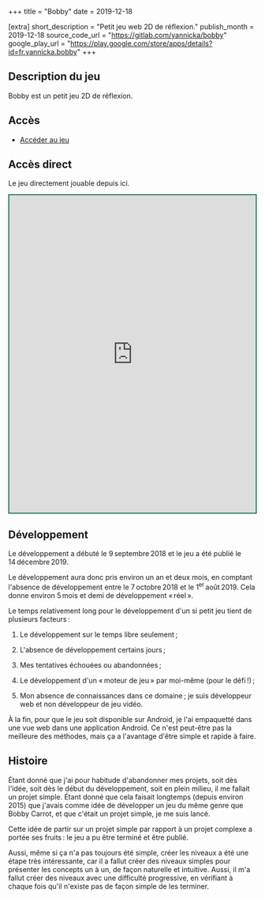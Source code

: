 +++
title = "Bobby"
date = 2019-12-18

[extra]
short_description = "Petit jeu web 2D de réflexion."
publish_month = 2019-12-18
source_code_url = "https://gitlab.com/yannicka/bobby"
google_play_url = "https://play.google.com/store/apps/details?id=fr.yannicka.bobby"
+++

## Description du jeu

Bobby est un petit jeu 2D de réflexion.

## Accès

- [Accéder au jeu](https://bobby.yannicka.fr/)

## Accès direct

Le jeu directement jouable depuis ici.

<iframe
  src="https://bobby.yannicka.fr/"
  loading="lazy"
  style="display: block; border: 2px solid #177355; box-sizing: border-box; width: 100%; max-width: 600px; height: 647px;"></iframe>

## Développement

Le développement a débuté le 9 septembre 2018 et le jeu a été publié le 14 décembre 2019.

Le développement aura donc pris environ un an et deux mois, en comptant l'absence de développement entre le 7 octobre 2018 et le 1<sup>er</sup> août 2019. Cela donne environ 5 mois et demi de développement « réel ».

Le temps relativement long pour le développement d'un si petit jeu tient de plusieurs facteurs :

1. Le développement sur le temps libre seulement ;

2. L'absence de développement certains jours ;

3. Mes tentatives échouées ou abandonnées ;

4. Le développement d'un « moteur de jeu » par moi-même (pour le défi !) ;

5. Mon absence de connaissances dans ce domaine ; je suis développeur web et non développeur de jeu vidéo.

À la fin, pour que le jeu soit disponible sur Android, je l'ai empaquetté dans une vue web dans une application Android. Ce n'est peut-être pas la meilleure des méthodes, mais ça a l'avantage d'être simple et rapide à faire.

## Histoire

Étant donné que j'ai pour habitude d'abandonner mes projets, soit dès l'idée, soit dès le début du développement, soit en plein milieu, il me fallait un projet simple. Étant donné que cela faisait longtemps (depuis environ 2015) que j'avais comme idée de développer un jeu du même genre que Bobby Carrot, et que c'était un projet simple, je me suis lancé.

Cette idée de partir sur un projet simple par rapport à un projet complexe a portée ses fruits : le jeu a pu être terminé et être publié.

Aussi, même si ça n'a pas toujours été simple, créer les niveaux a été une étape très intéressante, car il a fallut créer des niveaux simples pour présenter les concepts un à un, de façon naturelle et intuitive. Aussi, il m'a fallut créer des niveaux avec une difficulté progressive, en vérifiant à chaque fois qu'il n'existe pas de façon simple de les terminer.
